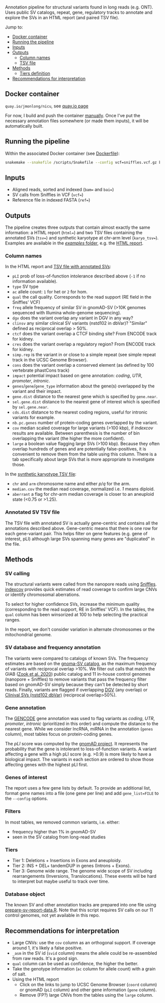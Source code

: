 Annotation pipeline for structural variants found in long reads (e.g. ONT). 
Uses public SV catalogs, repeat, gene, regulatory tracks to annotate and explore the SVs in an HTML report (and paired TSV file).

Jump to:
- [Docker container](#docker-container)
- [Running the pipeline](#running-the-pipeline)
- [Inputs](#inputs)
- [Outputs](#outputs)
    - [Column names](#column-names)
    - [TSV file](#tsv-file)
- [Methods](#methods)
    - [Tiers definition](#tiers)
- [Recommendations for interpretation](#recommendations-for-interpretation)

## Docker container

`quay.io/jmonlong/nicu`, see [quay.io page](https://quay.io/repository/jmonlong/svnicu)

For now, I build and push the container [manually](buil_docker.sh). 
Once I've put the necessary annotation files somewhere (or made them inputs), it will be automatically built.

## Running the pipeline

Within the associated Docker container (see [Dockerfile](Dockerfile)):

```sh
snakemake --snakefile /scripts/Snakefile --config vcf=sniffles.vcf.gz bam=reads.bam bai=reads.bam.bai html=sv-report.html tsv=sv-annotated.tsv karyo_tsv=chr-arm-karyotype.tsv --cores 2
```

## Inputs

- Aligned reads, sorted and indexed (`bam=` and `bai=`)
- SV calls from Sniffles in VCF (`vcf=`)
- Reference file in indexed FASTA (`ref=`)

## Outputs

The pipeline creates three outputs that contain almost exactly the same information: a HTML report (`html=`) and two TSV files containing the annotated SVs (`tsv=`) and synthetic karyotype at chr-arm level (`karyo_tsv=`).
Examples are available in the [*examples* folder](examples), e.g. the [HTML report](examples/sv-report.html).

### Column names

In the HTML report and [TSV file with annotated SVs](examples/sv-annotated.tsv):

- `pLI` prob of  loss-of-function intolerance described above (`-1` if no information available).
- `type` SV type
- `ac` allele count: `1` for het or `2` for hom.
- `qual` the call quality. Corresponds to the read support (RE field in the Sniffles' VCF)
- `freq` allele frequency of similar SV in gnomAD-SV (>10K genomes sequenced with Illumina whole-genome sequencing).
- `dgv` does the variant overlap any variant in DGV in any way?
- `clinsv` any similar clinical SV variants (nstd102 in dbVar)? "Similar" defined as reciprocal overlap > 50%.
- `ctcf` does the variant overlap a CTCF binding site? From ENCODE track for kidney.
- `cres` does the variant overlap a regulatory region? From ENCODE track for kidney.
- `simp.rep` is the variant in or close to a simple repeat (see simple repeat track in the UCSC Genome Browser).
- `cons` does the variant overlap a conserved element (as defined by 100 vertebrate phastCons track)
- `impact` potential impact based on gene annotation: *coding*, *UTR*, *promoter*, *intronic*.
- `genes`/`gene`/`gene_type` information about the gene(s) overlapped by the variant and their impact.
- `gene.dist` distance to the nearest gene which is specified by `gene.near`.
- `sel.gene.dist` distance to the nearest gene of interest which is specified by `sel.gene.near`.
- `cds.dist` distance to the nearest coding regions, useful for intronic variants for example.
- `nb.pc.genes` number of protein-coding genes overlapped by the variant.
- `cov` median scaled coverage for large variants (>100 kbp), if *indexcov* results are available. Between parenthesis is the number of bin overlapping the variant (the higher the more confident).
- `large` a boolean value flagging large SVs (>100 kbp). Because they often overlap hundreds of genes and are potentially false-positives, it is convenient to remove them from the table using this column. There is a tab specifically about large SVs that is more appropriate to investigate those.

In the [synthetic karyotype TSV file](examples/chr-arm-karyotype.tsv):

- `chr` and `arm` chromosome name and either *p*/*q* for the arm.
- `median.cov` the median read coverage, normalized i.e. *1* means diploid.
- `aberrant` a flag for chr-arm median coverage is closer to an aneuploid state (<0.75 or >1.25).


### Annotated SV TSV file

The TSV file with annotated SV is actually gene-centric and contains all the annotations described above.
Gene-centric means that there is one row for each gene-variant pair.
This helps filter on gene features (e.g. gene of interest, pLI) although large SVs spanning many genes are "duplicated" in the file.


## Methods

### SV calling 

The structural variants were called from the nanopore reads using [Sniffles](https://github.com/fritzsedlazeck/Sniffles).
[indexcov](https://github.com/brentp/goleft/tree/master/indexcov) provides quick estimates of read coverage to confirm large CNVs or identify chromosomal aberrations. 

To select for higher confidence SVs, increase the minimum quality (corresponding to the read support, RE in Sniffles' VCF). 
In the tables, the `qual` column has been winsorized at 100 to help selecting the practical ranges.

In the report, we don't consider variation in alternate chromosomes or the mitochondrial genome.

### SV database and frequency annotation

The variants were compared to catalogs of known SVs.
The frequency estimates are based on the [gnoma-SV catalog](https://macarthurlab.org/2019/03/20/structural-variants-in-gnomad/), as the maximum frequency of variants with reciprocal overlap >10%.
We filter out calls that match the GIAB ([Zook et al. 2020](https://pubmed.ncbi.nlm.nih.gov/32541955/)) public catalog and 11 in-house control genomes (nanopore + Sniffles) to remove variants that pass the frequency filter based on gnomAD-SV simply because they can't be detected by short reads.
Finally, variants are flagged if overlapping [DGV](http://dgv.tcag.ca/dgv/app/home) (any overlap) or [Clinival SVs (nstd102 dbVar)](https://www.ncbi.nlm.nih.gov/dbvar/studies/nstd102/) (reciprocal overlap>50%).

### Gene annotation

The [GENCODE](https://www.gencodegenes.org/) gene annotation was used to flag variants as *coding*, *UTR*, *promoter*, *intronic* (prioritized in this order) and compute the distance to the nearest gene.
While we consider lncRNA, miRNA in the annotation (`genes` column), most tables focus on protein-coding genes.

The *pLI* score was computed by the [gnomAD project](https://gnomad.broadinstitute.org/).
It represents the probability that the gene is intolerant to loss-of-function variants.
A variant affecting a gene with a high pLI score (e.g. >0.9) is more likely to have a biological impact.
The variants in each section are ordered to show those affecting genes with the highest pLI first.

### Genes of interest

The report uses a few gene lists by default.
To provide an additional list, format gene names into a file (one gene per line) and add `gene_list=FILE` to the `--config` options.

### Filters

In most tables, we removed common variants, i.e. either:

- frequency higher than 1% in gnomAD-SV
- seen in the SV catalog from long-read studies

### Tiers

- Tier 1: Deletions + Insertions in Exons and aneuploidy. 
- Tier 2: INS + DEL+ tandemDUP in genes (Introns + Exons).
- Tier 3: Genome wide range. The genome wide scope of SV including rearrangements (Inversions, Translocations). These events will be hard to interpret but maybe useful to track over time. 

### Database object

The known SV and other annotation tracks are prepared into one file using [prepare-sv-report-data.R](prepare-sv-report-data.R). 
Note that this script requires SV calls on our 11 control genomes, not yet available in this repo.

## Recommendations for interpretation

- Large CNVs: use the `cov` column as an orthogonal support. If coverage around 1, it's likely a false positive.
- `_asm` in the SV id (`svid` column) means the allele could be re-assembled from raw reads. It's a good sign.
- `qual` column can be used as confidence, the higher the better.
- Take the genotype information (`ac` column for allele count) with a grain of salt.
- Using the HTML report
    - Click on the links to jump to UCSC Genome Browser (`coord` column) or gnomAD (`pLI` column) and other gene information (`gene` column).
    - Remove (FP?) large CNVs from the tables using the `large` column. 
